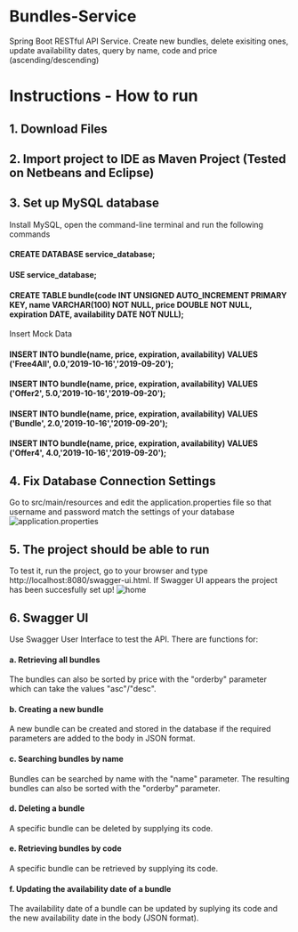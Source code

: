 # Bundles-Service
Spring Boot RESTful API Service.
Create new bundles, delete exisiting ones, update availability dates, query by name, code and price (ascending/descending)
# Instructions - How to run
## 1. Download Files
## 2. Import project to IDE as Maven Project (Tested on Netbeans and Eclipse)
## 3. Set up MySQL database
Install MySQL, open the command-line terminal and run the following commands
#### CREATE DATABASE service_database;
#### USE service_database;
#### CREATE TABLE bundle(code INT UNSIGNED AUTO_INCREMENT PRIMARY KEY, name VARCHAR(100) NOT NULL, price DOUBLE NOT NULL, expiration DATE, availability DATE NOT NULL);

Insert Mock Data
#### INSERT INTO bundle(name, price, expiration, availability) VALUES ('Free4All', 0.0,'2019-10-16','2019-09-20');
#### INSERT INTO bundle(name, price, expiration, availability) VALUES ('Offer2', 5.0,'2019-10-16','2019-09-20');
#### INSERT INTO bundle(name, price, expiration, availability) VALUES ('Bundle', 2.0,'2019-10-16','2019-09-20');
#### INSERT INTO bundle(name, price, expiration, availability) VALUES ('Offer4', 4.0,'2019-10-16','2019-09-20');
## 4. Fix Database Connection Settings
Go to src/main/resources and edit the application.properties file so that username and password match the settings of your database  
![application.properties](https://i.imgur.com/0h0qqTb.png)

## 5. The project should be able to run 
To test it, run the project, go to your browser and type http://localhost:8080/swagger-ui.html. If Swagger UI appears the project has been succesfully set up!
![home](https://i.imgur.com/IMh1kLj.png)
## 6. Swagger UI
Use Swagger User Interface to test the API. There are functions for:
#### a. Retrieving all bundles
The bundles can also be sorted by price with the "orderby" parameter which can take the values "asc"/"desc".
#### b. Creating a new bundle
A new bundle can be created and stored in the database if the required parameters are added to the body in JSON format.
#### c. Searching bundles by name
Bundles can be searched by name with the "name" parameter. The resulting bundles can also be sorted with the "orderby" parameter.
#### d. Deleting a bundle
A specific bundle can be deleted by supplying its code.
#### e. Retrieving bundles by code
A specific bundle can be retrieved by supplying its code.
#### f. Updating the availability date of a bundle
The availability date of a bundle can be updated by suplying its code and the new availability date in the body (JSON format).
